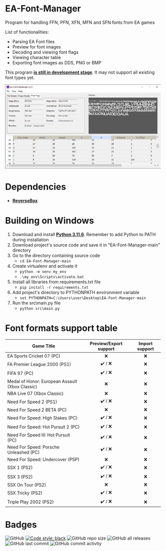 # EA-Font-Manager
Program for handling FFN, PFN, XFN, MFN and SFN fonts from EA games

List of functionalities:
 - Parsing EA Font files
 - Preview for font images
 - Decoding and viewing font flags
 - Viewing character table
 - Exporting font images as DDS, PNG or BMP


This program **<ins>is still in development stage</ins>**.
It may not support all existing font types yet.

<img src="src\data\img\usage.png">

# Dependencies

* **[ReverseBox](https://github.com/bartlomiejduda/ReverseBox)**


# Building on Windows

1. Download and install  **[Python 3.11.6](https://www.python.org/downloads/release/python-3116/)**. Remember to add Python to PATH during installation
2. Download project's source code and save it in "EA-Font-Manager-main" directory
3. Go to the directory containing source code
   - ```cd EA-Font-Manager-main```
4. Create virtualenv and activate it
   - ```python -m venv my_env```
   - ```.\my_env\Scripts\activate.bat```
5. Install all libraries from requirements.txt file
   - ```pip install -r requirements.txt```
6. Add project's directory to PYTHONPATH environment variable
   - ```set PYTHONPATH=C:\Users\user\Desktop\EA-Font-Manager-main```
7. Run the src\main.py file
   - ```python src\main.py```


# Font formats support table

| Game Title                                      | Preview/Export support  | Import support     |
|-------------------------------------------------|-------------------------|--------------------|
| EA Sports Cricket 07 (PC)                       | <center>❌</center>      | <center>❌</center> |
| FA Premier League 2000 (PS1)                    | <center>✔️ / ❌</center> | <center>❌</center> |
| FIFA 97 (PC)                                    | <center>✔️ / ❌</center> | <center>❌</center> |
| Medal of Honor: European Assault (Xbox Classic) | <center>❌</center>      | <center>❌</center> |
| NBA Live 07 (Xbox Classic)                      | <center>❌</center>      | <center>❌</center> |
| Need For Speed 2 (PS1)                          | <center>✔️ / ❌</center> | <center>❌</center> |
| Need For Speed 2 BETA (PC)                      | <center>❌</center>      | <center>❌</center> |
| Need For Speed: High Stakes (PC)                | <center>✔️ / ❌</center> | <center>❌</center> |
| Need For Speed: Hot Pursuit 2 (PC)              | <center>✔️ / ❌</center> | <center>❌</center> |
| Need For Speed III: Hot Pursuit (PC)            | <center>✔️ / ❌</center> | <center>❌</center> |
| Need For Speed: Porsche Unleashed (PC)          | <center>✔️ / ❌</center> | <center>❌</center> |
| Need For Speed: Undercover (PSP)                | <center>❌</center>      | <center>❌</center> |
| SSX 1 (PS2)                                     | <center>✔️ / ❌</center> | <center>❌</center> |
| SSX 3 (PS2)                                     | <center>✔️ / ❌</center> | <center>❌</center> |
| SSX On Tour (PS2)                               | <center>❌</center>      | <center>❌</center> |
| SSX Tricky (PS2)                                | <center>✔️ / ❌</center> | <center>❌</center> |
| Triple Play 2002 (PS2)                          | <center>✔️ / ❌</center> | <center>❌</center> |


# Badges
![GitHub](https://img.shields.io/github/license/bartlomiejduda/EA-Font-Manager?style=plastic)
[![Code style: black](https://img.shields.io/badge/code%20style-black-000000.svg)](https://github.com/psf/black)
![GitHub repo size](https://img.shields.io/github/repo-size/bartlomiejduda/EA-Font-Manager?style=plastic)
![GitHub all releases](https://img.shields.io/github/downloads/bartlomiejduda/EA-Font-Manager/total)
![GitHub last commit](https://img.shields.io/github/last-commit/bartlomiejduda/EA-Font-Manager?style=plastic)
![GitHub commit activity](https://img.shields.io/github/commit-activity/y/bartlomiejduda/EA-Font-Manager?style=plastic)
